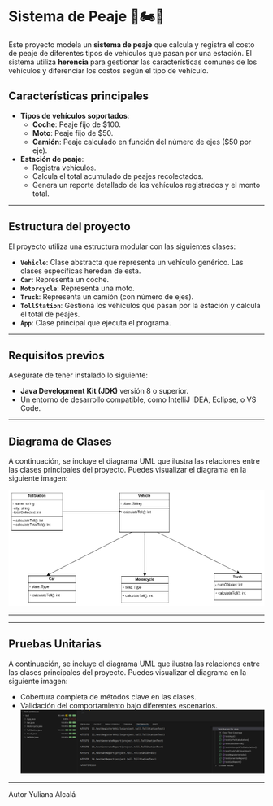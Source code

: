 # Sistema de Peaje 🚗🏍️🚛

Este proyecto modela un **sistema de peaje** que calcula y registra el costo de peaje de diferentes tipos de vehículos que pasan por una estación. El sistema utiliza **herencia** para gestionar las características comunes de los vehículos y diferenciar los costos según el tipo de vehículo.

## Características principales

- **Tipos de vehículos soportados**:
  - **Coche**: Peaje fijo de $100.
  - **Moto**: Peaje fijo de $50.
  - **Camión**: Peaje calculado en función del número de ejes ($50 por eje).
- **Estación de peaje**:
  - Registra vehículos.
  - Calcula el total acumulado de peajes recolectados.
  - Genera un reporte detallado de los vehículos registrados y el monto total.

---

## Estructura del proyecto

El proyecto utiliza una estructura modular con las siguientes clases:

- **`Vehicle`**: Clase abstracta que representa un vehículo genérico. Las clases específicas heredan de esta.
- **`Car`**: Representa un coche.
- **`Motorcycle`**: Representa una moto.
- **`Truck`**: Representa un camión (con número de ejes).
- **`TollStation`**: Gestiona los vehículos que pasan por la estación y calcula el total de peajes.
- **`App`**: Clase principal que ejecuta el programa.

---

## Requisitos previos

Asegúrate de tener instalado lo siguiente:

- **Java Development Kit (JDK)** versión 8 o superior.
- Un entorno de desarrollo compatible, como IntelliJ IDEA, Eclipse, o VS Code.

---

## Diagrama de Clases

A continuación, se incluye el diagrama UML que ilustra las relaciones entre las clases principales del proyecto. Puedes visualizar el diagrama en la siguiente imagen:

![Diagrama UML](images/diagrama_clases.png)

---

---

## Pruebas Unitarias

A continuación, se incluye el diagrama UML que ilustra las relaciones entre las clases principales del proyecto. Puedes visualizar el diagrama en la siguiente imagen:


- Cobertura completa de métodos clave en las clases.
- Validación del comportamiento bajo diferentes escenarios.
  ![Pruebas Unitarias](images/test.png)

---
Autor
Yuliana Alcalá